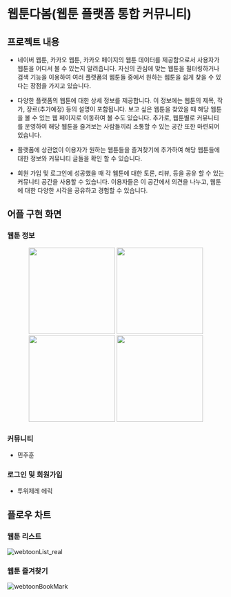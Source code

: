 # 웹툰다봄(웹툰 플랫폼 통합 커뮤니티)

## 프로젝트 내용
- 네이버 웹툰, 카카오 웹툰, 카카오 페이지의 웹툰 데이터를 제공함으로서 사용자가 웹툰을 어디서 볼 수 있는지 알려줍니다. 자신의 관심에 맞는 웹툰을 필터링하거나 검색 기능을 이용하여 여러 플랫폼의 웹툰들 중에서 원하는 웹툰을 쉽게 찾을 수 있다는 장점을 가지고 있습니다. 

- 다양한 플랫폼의 웹툰에 대한 상세 정보를 제공합니다. 이 정보에는 웹툰의 제목, 작가, 장르(추가예정) 등의 설명이 포함됩니다. 보고 싶은 웹툰을 찾았을 때 해당 웹툰을 볼 수 있는 웹 페이지로 이동하여 볼 수도 있습니다. 추가로, 웹툰별로 커뮤니티를 운영하여 해당 웹툰을 즐겨보는 사람들끼리 소통할 수 있는 공간 또한 마련되어 있습니다.

- 플랫폼에 상관없이 이용자가 원하는 웹툰들을 즐겨찾기에 추가하여 해당 웹툰들에 대한 정보와 커뮤니티 글들을 확인 할 수 있습니다.

- 회원 가입 및 로그인에 성공했을 때 각 웹툰에 대한 토론, 리뷰, 등을 공유 할 수 있는 커뮤니티 공간을 사용할 수 있습니다. 이용자들은 이 공간에서 의견을 나누고, 웹툰에 대한 다양한 시각을 공유하고 경험할 수 있습니다.

## 어플 구현 화면
### 웹툰 정보
<p align="center">
  <img src="https://github.com/kang-min-seok/Webtoon_daBom/assets/50363541/a3a9d7eb-85cc-4370-8799-40578c8291c6" width="200"/>
  <img src="https://github.com/kang-min-seok/Webtoon_daBom/assets/50363541/c7a8a2f3-9054-4217-8228-9f99bfea89a2" width="200"/>
  <img src="https://github.com/kang-min-seok/Webtoon_daBom/assets/50363541/0b35b70d-734a-4da5-8ab9-d2785be4bcdd" width="200"/>
  <img src="https://github.com/kang-min-seok/Webtoon_daBom/assets/50363541/618ada0f-2f68-46c7-9cda-52dfe44142b0" width="200"/>
</p>


### 커뮤니티
- 민주훈

  
### 로그인 및 회원가입
- 투위제레 에릭


## 플로우 차트
### 웹툰 리스트
![webtoonList_real](https://github.com/kang-min-seok/Webtoon_daBom/assets/50363541/bee92e3b-8a9c-4ff5-bf82-0c69087bc2bd)
### 웹툰 즐겨찾기
![webtoonBookMark](https://github.com/kang-min-seok/Webtoon_daBom/assets/50363541/87d13323-50a6-4ba1-b83c-3f76d99d159b)



